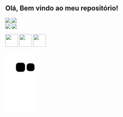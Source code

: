 ## Olá, Bem vindo ao meu repositório! 

  <a href="https://github.com/oalissonbatista/github-readme-stats">
  <img height="150em" src="https://github-readme-stats.vercel.app/api?username=oalissonbatista&show_icons=true&theme=radical&include_all_commits=true&count_private=true"/>
  <img height="150em" src="https://github-readme-stats.vercel.app/api/top-langs/?username=oalisson&layout=compact&langs_count=7&theme=radical"/>
</div>

<div> 
  <a href="https://instagram.com/oalissonbatista/github-readme-stats" target="_blank"><img src="https://img.shields.io/badge/-Instagram-%23E4405F?style=for-the-badge&logo=instagram&logoColor=white" target="_blank"></a>
  <a href = "mailto:alisson9713@gmail.com"><img src="https://img.shields.io/badge/-Gmail-%23333?style=for-the-badge&logo=gmail&logoColor=white" target="_blank"></a>
  
   <img src="https://cdn.jsdelivr.net/gh/devicons/devicon/icons/java/java-original.svg" width="40" height="40"/> <img src="https://i.pinimg.com/originals/13/a8/94/13a89487b6a28c9fd6fee57cf6bc5e2c.png" width="40" height="40"/> <img src="https://www.pngmart.com/files/7/Python-PNG-File.png" width="40" height="40"/>
  
   ![Snake animation](https://github.com/oalissonbatista/oalissonbatista/blob/output/github-contribution-grid-snake.svg)
 
</div>
